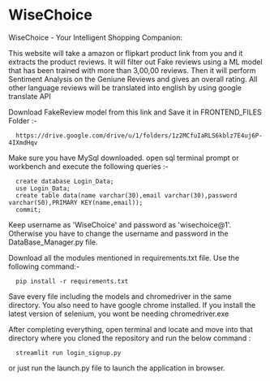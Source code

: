 # WiseChoice
WiseChoice - Your Intelligent Shopping Companion:

This website will take a amazon or flipkart product link from you and it extracts the product reviews.
It will filter out Fake reviews using a ML model that has been trained with more than 3,00,00 reviews.
Then it will perform Sentiment Analysis on the Geniune Reviews and gives an overall rating.
All other language reviews will be translated into english by using google translate API

Download FakeReview model from this link and Save it in FRONTEND_FILES Folder :- 
      
      https://drive.google.com/drive/u/1/folders/1z2MCfuIaRLS6kblz7E4uj6P-4IXmdHqv

Make sure you have MySql downloaded. open sql terminal prompt or workbench and execute the following queries :-

      create database Login_Data;
      use Login_Data;
      create table data(name varchar(30),email varchar(30),password varchar(50),PRIMARY KEY(name,email));
      commit;

Keep username as 'WiseChoice' and password as 'wisechoice@1'. Otherwise you have to change the username and password in the DataBase_Manager.py file.

Download all the modules mentioned in requirements.txt file. Use the following command:-
      
      pip install -r requirements.txt

Save every file including the models and chromedriver in the same directory. You also need to have google chrome installed. If you install the latest version of selenium, you wont be needing chromedriver.exe

After completing everything, open terminal and locate and move into that directory where you cloned the repository and run the below command :

      streamlit run login_signup.py

or just run the launch.py file to launch the application in browser.
